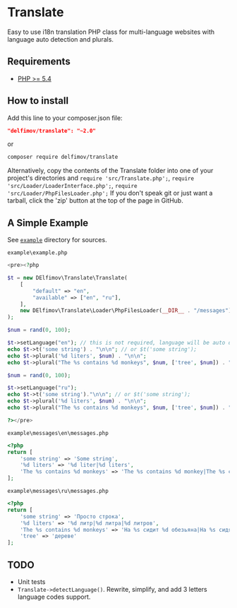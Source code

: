 # Translate

Easy to use i18n translation PHP class for multi-language websites 
with language auto detection and plurals.

## Requirements

 * [PHP >= 5.4](http://www.php.net/)

## How to install

Add this line to your composer.json file:

```json
"delfimov/translate": "~2.0"
```

or

```sh
composer require delfimov/translate
```

Alternatively, copy the contents of the Translate folder into one of 
your project's directories and `require 'src/Translate.php';`, 
`require 'src/Loader/LoaderInterface.php';`, `require 'src/Loader/PhpFilesLoader.php';`
If you don't speak git or just want a tarball, click the 'zip' button 
at the top of the page in GitHub.

## A Simple Example

See [`example`](example) directory for sources.

`example\example.php`
```php
<pre><?php

$t = new DElfimov\Translate\Translate(
    [
        "default" => "en",
        "available" => ["en", "ru"],
    ],
    new DElfimov\Translate\Loader\PhpFilesLoader(__DIR__ . "/messages")
);

$num = rand(0, 100);

$t->setLanguage("en"); // this is not required, language will be auto detected with Accept-Language HTTP header
echo $t->t('some string') . "\n\n"; // or $t('some string');
echo $t->plural('%d liters', $num) . "\n\n";
echo $t->plural("The %s contains %d monkeys", $num, ['tree', $num]) . "\n\n";

$num = rand(0, 100);

$t->setLanguage("ru");
echo $t->t('some string')."\n\n"; // or $t('some string');
echo $t->plural('%d liters', $num) . "\n\n";
echo $t->plural("The %s contains %d monkeys", $num, ['tree', $num]) . "\n\n";

?></pre>
```

`example\messages\en\messages.php`
```php
<?php
return [
    'some string' => 'Some string',
    '%d liters' => '%d liter|%d liters',
    'The %s contains %d monkeys' => 'The %s contains %d monkey|The %s contains %d monkeys',
];
```

`example\messages\ru\messages.php`
```php
<?php
return [
    'some string' => 'Просто строка',
    '%d liters' => '%d литр|%d литра|%d литров',
    'The %s contains %d monkeys' => 'На %s сидит %d обезьяна|На %s сидят %d обезьяны|На %s сидят %d обезьян',
    'tree' => 'дереве'
];
```

## TODO

 * Unit tests
 * `Translate->detectLanguage()`. Rewrite, simplify, and add 3 letters language codes support.  
 
